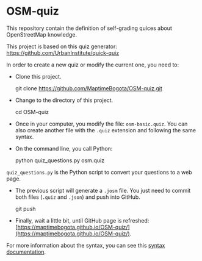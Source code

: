 # OSM-quiz

This repository contain the definition of self-grading quices about OpenStreetMap knowledge.

This project is based on this quiz generator: https://github.com/UrbanInstitute/quick-quiz

In order to create a new quiz or modify the current one, you need to:

* Clone this project.

    git clone https://github.com/MaptimeBogota/OSM-quiz.git

* Change to the directory of this project.

    cd OSM-quiz

* Once in your computer, you modify the file: `osm-basic.quiz`.
You can also create another file with the `.quiz` extension and following the same syntax.

* On the command line, you call Python:

    python quiz_questions.py osm.quiz

`quiz_questions.py` is the Python script to convert your questions to a web page.

* The previous script will generate a `.josm` file.
You just need to commit both files (`.quiz` and `.json`) and push into GitHub.

    git push

* Finally, wait a little bit, until GitHub page is refreshed: [https://maptimebogota.github.io/OSM-quiz/](https://maptimebogota.github.io/OSM-quiz/).

For more information about the syntax, you can see this [syntax documentation](https://github.com/UrbanInstitute/quick-quiz#readme).


